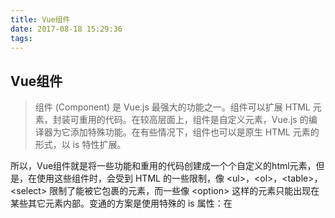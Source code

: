 ```yaml
---
title: Vue组件
date: 2017-08-18 15:29:36
tags:
---
```

## Vue组件
> 组件 (Component) 是 Vue.js 最强大的功能之一。组件可以扩展 HTML 元素，封装可重用的代码。在较高层面上，组件是自定义元素，Vue.js 的编译器为它添加特殊功能。在有些情况下，组件也可以是原生 HTML 元素的形式，以 is 特性扩展。

所以，Vue组件就是将一些功能和重用的代码创建成一个个自定义的html元素，但是，在使用这些组件时，会受到 HTML 的一些限制，像 &lt;ul&gt;，&lt;ol&gt;，&lt;table&gt;，&lt;select&gt; 限制了能被它包裹的元素，而一些像 &lt;option&gt; 这样的元素只能出现在某些其它元素内部。变通的方案是使用特殊的 is 属性：在